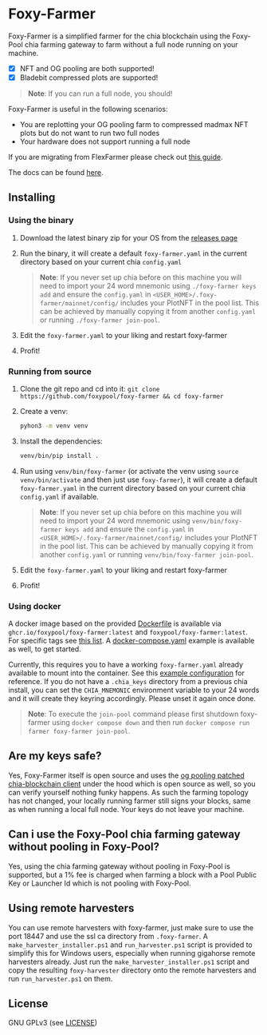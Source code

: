 Foxy-Farmer
======

Foxy-Farmer is a simplified farmer for the chia blockchain using the Foxy-Pool chia farming gateway to farm without a full node running on your machine.

- [x] NFT and OG pooling are both supported!
- [x] Bladebit compressed plots are supported!

> **Note**:
> If you can run a full node, you should!

Foxy-Farmer is useful in the following scenarios:
- You are replotting your OG pooling farm to compressed madmax NFT plots but do not want to run two full nodes
- Your hardware does not support running a full node

If you are migrating from FlexFarmer please check out [this guide](https://docs.foxypool.io/proof-of-spacetime/guides/switching-from-flex-farmer-to-foxy/).

The docs can be found [here](https://docs.foxypool.io/proof-of-spacetime/foxy-farmer/). 

## Installing

### Using the binary

1. Download the latest binary zip for your OS from the [releases page](https://github.com/foxypool/foxy-farmer/releases/latest)
2. Run the binary, it will create a default `foxy-farmer.yaml` in the current directory based on your current chia `config.yaml`
    > **Note**:
    > If you never set up chia before on this machine you will need to import your 24 word mnemonic using `./foxy-farmer keys add` and ensure the `config.yaml` in `<USER_HOME>/.foxy-farmer/mainnet/config/` includes your PlotNFT in the pool list. This can be achieved by manually copying it from another `config.yaml` or running `./foxy-farmer join-pool`.

3. Edit the `foxy-farmer.yaml` to your liking and restart foxy-farmer
4. Profit!

### Running from source

1. Clone the git repo and cd into it: `git clone https://github.com/foxypool/foxy-farmer && cd foxy-farmer`
2. Create a venv:
    ```bash
    pyhon3 -m venv venv
    ```
3. Install the dependencies:
    ```bash
    venv/bin/pip install .
    ```
4. Run using `venv/bin/foxy-farmer` (or activate the venv using `source venv/bin/activate` and then just use `foxy-farmer`), it will create a default `foxy-farmer.yaml` in the current directory based on your current chia `config.yaml` if available.
   > **Note**:
   > If you never set up chia before on this machine you will need to import your 24 word mnemonic using `venv/bin/foxy-farmer keys add` and ensure the `config.yaml` in `<USER_HOME>/.foxy-farmer/mainnet/config/` includes your PlotNFT in the pool list. This can be achieved by manually copying it from another `config.yaml` or running `venv/bin/foxy-farmer join-pool`.

5. Edit the `foxy-farmer.yaml` to your liking and restart foxy-farmer
6. Profit!

### Using docker

A docker image based on the provided [Dockerfile](https://github.com/foxypool/foxy-farmer/blob/main/Dockerfile) is available via `ghcr.io/foxypool/foxy-farmer:latest` and `foxypool/foxy-farmer:latest`.
For specific tags see [this list](https://github.com/foxypool/foxy-farmer/pkgs/container/foxy-farmer).
A [docker-compose.yaml](https://github.com/foxypool/foxy-farmer/blob/main/docker-compose.yaml) example is available as well, to get started.

Currently, this requires you to have a working `foxy-farmer.yaml` already available to mount into the container. See this [example configuration](https://docs.foxypool.io/proof-of-spacetime/foxy-farmer/configuration/#example-configuration) for reference.
If you do not have a `.chia_keys` directory from a previous chia install, you can set the `CHIA_MNEMONIC` environment variable to your 24 words and it will create they keyring accordingly. Please unset it again once done.

> **Note**:
> To execute the `join-pool` command please first shutdown foxy-farmer using `docker compose down` and then run `docker compose run farmer foxy-farmer join-pool`.


## Are my keys safe?

Yes, Foxy-Farmer itself is open source and uses the [og pooling patched chia-blockchain client](https://github.com/foxypool/chia-blockchain) under the hood which is open source as well, so you can verify yourself nothing funky happens. As such the farming topology has not changed, your locally running farmer still signs your blocks, same as when running a local full node. Your keys do not leave your machine.

## Can i use the Foxy-Pool chia farming gateway without pooling in Foxy-Pool?

Yes, using the chia farming gateway without pooling in Foxy-Pool is supported, but a 1% fee is charged when farming a block with a Pool Public Key or Launcher Id which is not pooling with Foxy-Pool.

## Using remote harvesters

You can use remote harvesters with foxy-farmer, just make sure to use the port 18447 and use the ssl ca directory from `.foxy-farmer`.
A `make_harvester_installer.ps1` and `run_harvester.ps1` script is provided to simplify this for Windows users, especially when running gigahorse remote harvesters already. Just run the `make_harvester_installer.ps1` script and copy the resulting `foxy-harvester` directory onto the remote harvesters and run `run_harvester.ps1` on them.

## License

GNU GPLv3 (see [LICENSE](https://github.com/foxypool/foxy-farmer/blob/main/LICENSE))

